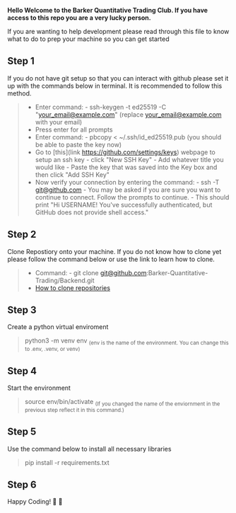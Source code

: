 **Hello Welcome to the Barker Quantitative Trading Club.
If you have access to this repo you are a very lucky person.**

If you are wanting to help development please read through this file to know what to do to prep your 
machine so you can get started

Step 1
--
If you do not have git setup so that you can interact with github please set it up with the commands below in terminal. It is recommended to follow this method.
> - Enter command: 
        - ssh-keygen -t ed25519 -C "your_email@example.com" (replace your_email@example.com with your email)
> - Press enter for all prompts
> - Enter command:
        - pbcopy < ~/.ssh/id_ed25519.pub (you should be able to paste the key now)
> - Go to [this](link https://github.com/settings/keys) webpage to setup an ssh key
        - click "New SSH Key"
        - Add whatever title you would like
        - Paste the key that was saved into the Key box and then click "Add SSH Key"
> - Now verify your connection by entering the command:
        - ssh -T git@github.com
        - You may be asked if you are sure you want to continue to connect. Follow the prompts to continue.
        - This should print "Hi USERNAME! You've successfully authenticated, but GitHub does not provide shell access."

Step 2
--
Clone Repostiory onto your machine.
If you do not know how to clone yet please follow the command below or use the link to learn how to clone.
> - Command:
        - git clone git@github.com:Barker-Quantitative-Trading/Backend.git
> - [How to clone repositories](https://docs.github.com/en/repositories/creating-and-managing-repositories/cloning-a-repository)

Step 3
--
Create a python virtual enviroment
> python3 -m venv env <sub> (env is the name of the environment. You can change this to .env, .venv, or venv) </sub>

Step 4
--
Start the environment
> source env/bin/activate <sub> (If you changed the name of the enviornment in the previous step reflect it in this command.) </sub>

Step 5
--
Use the command below to install all necessary libraries
> pip install -r requirements.txt

Step 6
--
Happy Coding! :rocket: :rocket:



